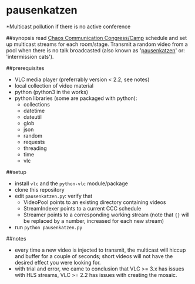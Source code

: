 # pausenkatzen
*Multicast pollution if there is no active conference

##synopsis
read [Chaos Communication Congress/Camp](https://streaming.media.ccc.de) schedule and set up multicast streams for each room/stage.  Transmit a random video from a pool when there is no talk broadcasted (also known as '[pausenkatzen](https://www.youtube.com/watch?v=kg2fwlFsZss)' or: 'intermission cats').

##prerequisites
* VLC media player (preferrably version < 2.2, see notes)
* local collection of video material
* python (python3 in the works)
* python libraries (some are packaged with python):
  * collections
  * datetime
  * dateutil
  * glob
  * json
  * random
  * requests
  * threading
  * time
  * vlc

##setup
* install `vlc` and the `python-vlc` module/package
* clone this repository
* edit `pausenkatzen.py`: verify that
  * VideoPool points to an existing directory containing videos
  * StreamIndexer points to a current CCC schedule
  * Streamer points to a corresponding working stream (note that `{}` will be replaced by a number, increased for each new stream)
* run `python pausenkatzen.py`

##notes
* every time a new video is injected to transmit, the multicast will hiccup and buffer for a couple of seconds; short videos will not have the desired effect you were looking for.
* with trial and error, we came to conclusion that VLC >= 3.x has issues with HLS streams, VLC >= 2.2 has issues with creating the mosaic.
